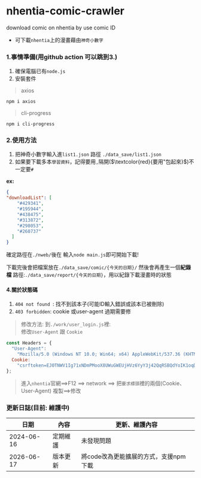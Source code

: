 # nhentia-comic-crawler
download comic on nhentia by use comic ID

* 可下載`nhentia`上的漫畫藉由`神奇小數字`

### 1.事情準備(用github action 可以跳到3.)

1. 確保電腦已有`node.js`
2. 安裝套件

>axios
```bash
npm i axios
```
 > cli-progress
```
npm i cli-progress
```

### 2.使用方法

  1. 把神奇小數字輸入進`list1.json` 路徑 `./data_save/list1.json`
  2. 如果要下載多本`學習資料`，記得要用`,`隔開($`\textcolor{red}{要用"包起來}`$)不一定要`#`


  **ex:**
```json
{
"downloadList": [
    "#429341",
    "#195944",
    "#438475",
    "#313872",
    "#298053",
    "#260737"
  ]
}
```


確定路徑在`./nweb/`後在 輸入`node main.js`即可開始下載!

下載完後會把檔案放在`./data_save/comic/{今天的日期}/`
然後會再產生一個**紀錄檔** 路徑:`./data_save/report/{今天的日期}`，用以紀錄下載漫畫時的狀態


#### 4.關於狀態碼

1. `404 not found `: 找不到該本子(可能ID輸入錯誤或該本已被刪除)
2. `403 forbidden`: cookie 或user-agent 過期需要修 

> 修改方法:
> 到`./work/user_login.js`裡:  
> 修改`User-Agent` 跟 `Cookie`
```js
const Headers = {
  "User-Agent":
    "Mozilla/5.0 (Windows NT 10.0; Win64; x64) AppleWebKit/537.36 (KHTML, like Gecko) Chrome/125.0.0.0 Safari/537.36 Edg/125.0.0.0",
  Cookie:
    "csrftoken=EJ0TNWV1Ig71xNDmPMooX8UWuGWEUjHVz6YyY3j42QqRSBQdYoIK1oqDc7JZWXDC; sessionid=4fthg86fvtfmsz6u1qz0bbmn2k597ef3",
};
```
> 進入`nhentia`官網==>F12 ==> network ==> 把`要求標頭`裡的兩個(Cookie、User-Agent) 複製==>修改

### 更新日誌(目前: 維護中)
|日期|內容|更新、維護內容|
|----|-------|----|
|2024-06-16|定期維護|未發現問題|
|2026-06-17|版本更新|將code改為更能擴展的方式，支援npm 下載|
